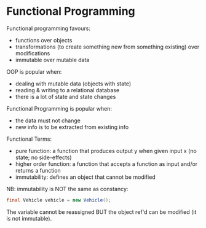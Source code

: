 # Functional Programming

Functional programming favours:
- functions over objects
- transformations (to create something new from something existing) over modifications
- immutable over mutable data

OOP is popular when:
- dealing with mutable data (objects with state)
- reading & writing to a relational database
- there is a lot of state and state changes

Functional Programming is popular when:
- the data must not change
- new info is to be extracted from existing info

Functional Terms:
- pure function: a function that produces output y when given input x (no state; no side-effects)
- higher order function: a function that accepts a function as input and/or returns a function
- immutability: defines an object that cannot be modified

NB: immutability is NOT the same as constancy:

```java
final Vehicle vehicle = new Vehicle();
```

The variable cannot be reassigned BUT the object ref'd can be modified (it is not immutable).

